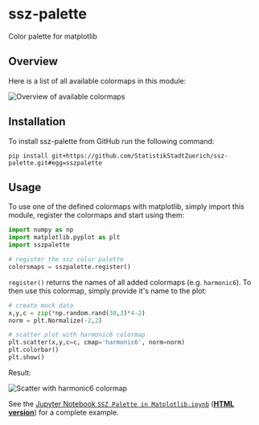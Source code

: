 # ssz-palette
Color palette for matplotlib

## Overview

Here is a list of all available colormaps in this module:

![Overview of available colormaps](https://user-images.githubusercontent.com/538415/114397915-7a5db900-9b9f-11eb-805c-b9976569859e.png)

## Installation

To install ssz-palette from GitHub run the following command:

```
pip install git+https://github.com/StatistikStadtZuerich/ssz-palette.git#egg=sszpalette
```

## Usage

To use one of the defined colormaps with matplotlib, simply import this module, register the colormaps and start using them:

```python
import numpy as np
import matplotlib.pyplot as plt
import sszpalette

# register the ssz color palette
colorsmaps = sszpalette.register()
```

`register()` returns the names of all added colormaps (e.g. `harmonic6`).
To then use this colormap, simply provide it's name to the plot:

```python
# create mock data
x,y,c = zip(*np.random.rand(30,3)*4-2)
norm = plt.Normalize(-2,2)

# scatter plot with harmonic6 colormap
plt.scatter(x,y,c=c, cmap='harmonic6', norm=norm)
plt.colorbar()
plt.show()
```

Result:

![Scatter with harmonic6 colormap](https://user-images.githubusercontent.com/538415/114397996-919ca680-9b9f-11eb-956e-30799688d700.png)


See the [Jupyter Notebook `SSZ Palette in Matplotlib.ipynb`](https://github.com/StatistikStadtZuerich/ssz-palette/blob/main/SSZ%20Palette%20in%20Matplotlib.ipynb) ([**HTML version**](https://statistikstadtzuerich.github.io/ssz-palette/example.html)) for a complete example.

